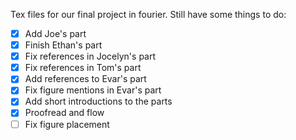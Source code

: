 Tex files for our final project in fourier. Still have some things
to do:
- [x] Add Joe's part
- [x] Finish Ethan's part
- [x] Fix references in Jocelyn's part
- [x] Fix references in Tom's part
- [x] Add references to Evar's part
- [x] Fix figure mentions in Evar's part
- [x] Add short introductions to the parts
- [x] Proofread and flow
- [ ] Fix figure placement
